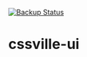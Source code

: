 [![Backup Status](https://cloudback.it/badge/cssville/cssville)](https://cloudback.it)

# cssville-ui
